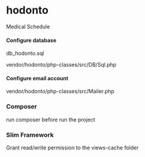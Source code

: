 # hodonto
Medical Schedule

#### Configure database

db_hodonto.sql

vendor/hodonto/php-classes/src/DB/Sql.php

#### Configure email account

vendor/hodonto/php-classes/src/Mailer.php

### Composer ###

run composer before run the project

### Slim Framework ###

Grant read/write permission to the views-cache folder
